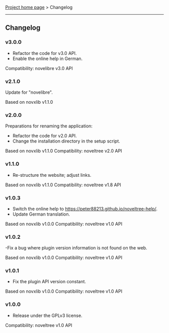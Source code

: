 [Project home page](../) > Changelog

------------------------------------------------------------------------

## Changelog

### v3.0.0

- Refactor the code for v3.0 API.
- Enable the online help in German.

Compatibility: novelibre v3.0 API

### v2.1.0

Update for "novelibre".

Based on novxlib v1.1.0

### v2.0.0

Preparations for renaming the application:
- Refactor the code for v2.0 API.
- Change the installation directory in the setup script.

Based on novxlib v1.1.0
Compatibility: noveltree v2.0 API

### v1.1.0

- Re-structure the website; adjust links.

Based on novxlib v1.1.0
Compatibility: noveltree v1.8 API

### v1.0.3

- Switch the online help to https://peter88213.github.io/noveltree-help/.
- Update German translation.

Based on novxlib v1.0.0
Compatibility: noveltree v1.0 API

### v1.0.2

-Fix a bug where plugin version information is not found on the web.

Based on novxlib v1.0.0
Compatibility: noveltree v1.0 API

### v1.0.1

- Fix the plugin API version constant.

Based on novxlib v1.0.0
Compatibility: noveltree v1.0 API

### v1.0.0

- Release under the GPLv3 license.

Compatibility: noveltree v1.0 API